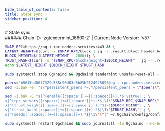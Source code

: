 ```yaml
---
hide_table_of_contents: false
title: State sync
sidebar_position: 4
---
```


<div class="h1-with-icon icon-og">
# State sync
</div>
###### Chain ID: `zgtendermint_16600-2` | Current Node Version: `v57`

```bash
SNAP_RPC=https://og-t-rpc.noders.services:443 && \
LATEST_HEIGHT=$(curl -s $SNAP_RPC/block | jq -r .result.block.header.height); \
BLOCK_HEIGHT=$((LATEST_HEIGHT - 2000)); \
TRUST_HASH=$(curl -s "$SNAP_RPC/block?height=$BLOCK_HEIGHT" | jq -r .result.block_id.hash) && \
echo $LATEST_HEIGHT $BLOCK_HEIGHT $TRUST_HASH
```
```bash
sudo systemctl stop 0gchaind && 0gchaind tendermint unsafe-reset-all --home ~/.0gchain --keep-addr-book
```
```bash
peers="b5643bd00f7329d538c90d83d5b83b9124925093@og-t-rpc.noders.services:23856"
sed -i.bak -e  "s/^persistent_peers *=.*/persistent_peers = \"$peers\"/" ~/.0gchain/config/config.toml
```
```bash
sed -i.bak -E "s|^(enable[[:space:]]+=[[:space:]]+).*$|\1true| ; \
s|^(rpc_servers[[:space:]]+=[[:space:]]+).*$|\1\"$SNAP_RPC,$SNAP_RPC\"| ; \
s|^(trust_height[[:space:]]+=[[:space:]]+).*$|\1$BLOCK_HEIGHT| ; \
s|^(trust_hash[[:space:]]+=[[:space:]]+).*$|\1\"$TRUST_HASH\"| ; \
s|^(seeds[[:space:]]+=[[:space:]]+).*$|\1\"\"|" ~/.0gchain/config/config.toml
```
```bash
sudo systemctl restart 0gchaind && sudo journalctl -fu 0gchaind --no-hostname -o cat
```